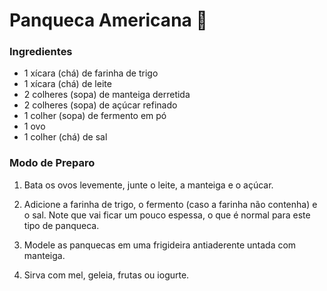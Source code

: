 # Panqueca Americana &#x1F95E;

### Ingredientes 
- 1 xícara (chá) de farinha de trigo
- 1 xícara (chá) de leite
- 2 colheres (sopa) de manteiga derretida
- 2 colheres (sopa) de açúcar refinado
- 1 colher (sopa) de fermento em pó
- 1 ovo
- 1 colher (chá) de sal

### Modo de Preparo

1. Bata os ovos levemente, junte o leite, a manteiga e o açúcar.

1. Adicione a farinha de trigo, o fermento (caso a farinha não contenha) e o sal. Note que vai ficar um pouco espessa, o que é normal para este tipo de panqueca.

1. Modele as panquecas em uma frigideira antiaderente untada com manteiga.

1. Sirva com mel, geleia, frutas ou iogurte.